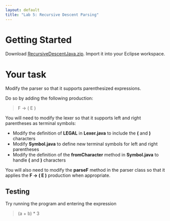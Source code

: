 ```yaml
---
layout: default
title: "Lab 5: Recursive Descent Parsing"
---
```


# Getting Started

Download [RecursiveDescentJava.zip](../lectures/RecursiveDescentJava.zip).  Import it into your Eclipse workspace.

# Your task

Modify the parser so that it supports parenthesized expressions.

Do so by adding the following production:

> F &rarr; ( E )

You will need to modify the lexer so that it supports left and right parentheses as terminal symbols:

* Modify the definition of **LEGAL** in **Lexer.java** to include the **(** and **)** characters
* Modify **Symbol.java** to define new terminal symbols for left and right parentheses
* Modify the definition of the **fromCharacter** method in **Symbol.java** to handle **(** and **)** characters

You will also need to modify the **parseF** method in the parser class so that it applies the **F &rarr; ( E )** production when appropriate.

## Testing

Try running the program and entering the expression

> (a + b) * 3

<!--
## Solution

You can see a solution here: [RecursiveDescentSoln.zip](RecursiveDescentSoln.zip)
-->
